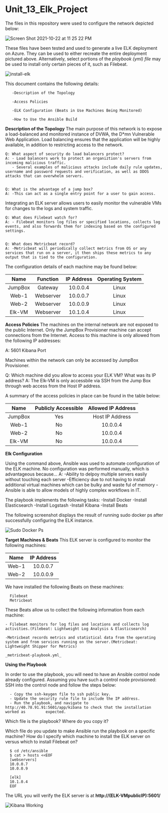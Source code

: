 # Unit_13_Elk_Project

The files in this repository were used to configure the network depicted below:

![Screen Shot 2021-10-22 at 11 25 22 PM](https://user-images.githubusercontent.com/85268980/138543676-8c9b61a5-cbe6-4c1f-919c-ac3d2cdcce1d.png)

These files have been tested and used to generate a live ELK deployment on Azure. They can be used to either recreate the entire deployment pictured above. Alternatively, select portions of the _playbook (yml) file_ may be used to install only certain pieces of it, such as Filebeat.

![install-elk](https://user-images.githubusercontent.com/85268980/140457333-ab783814-6be0-4126-9624-4a362de68a60.png)


This document contains the following details:

       -Description of the Topology
   
       -Access Policies
   
       -ELK Configuration (Beats in Use Machines Being Monitored)
  
       -How to Use the Ansible Build


**Description of the Topology**
The main purpose of this network is to expose a load-balanced and monitored instance of DVWA, the D*mn Vulnerable Web Application.
Load balancing ensures that the application will be highly available, in addition to restricting access to the network.

    Q: What aspect of security do load balancers protect? 
    A: - Load balancers work to protect an organiztion's servers from incoming malicious traffic.
       - Several examples of malicious attacks include daily rule updates, username and password requests and verification, as well as DDOS attacks that can overwhelm servers.
       

    Q: What is the advantage of a jump box?
    A: -This can act as a single entry point for a user to gain access.

Integrating an ELK server allows users to easily monitor the vulnerable VMs for changes to the logs and system traffic.

    Q: What does Filebeat watch for?
    A: - Filebeat monitors log files or specified locations, collects log events, and also forwards them for indexing based on the configured settings.
    

    Q: What does Metricbeat record?
    A: -Metricbeat will periodically collect metrics from OS or any services that run on a server, it then ships these metrics to any output that is tied to the configuration.

The configuration details of each machine may be found below:


|   Name  |  Function | IP Address | Operating System |
|:-------:|:---------:|:----------:|:----------------:|
| JumpBox |  Gateway  |  10.0.0.4  |       Linux      |
|  Web-1  | Webserver |  10.0.0.7  |       Linux      |
|  Web-2  | Webserver |  10.0.0.9  |       Linux      |
|  Elk-VM | Webserver |  10.1.0.4  |       Linux      |


**Access Policies**
The machines on the internal network are not exposed to the public Internet.
Only the JumpBox Provisioner machine can accept connections from the Internet. Access to this machine is only allowed from the following IP addresses:

A: 5601 Kibana Port

Machines within the network can only be accessed by JumpBox Provisioner.

Q: Which machine did you allow to access your ELK VM? What was its IP address?
A: The Elk-VM is only accessbile via SSH from the Jump Box through web access from the Host IP address.

A summary of the access policies in place can be found in the table below:


|   Name  | Publicly Accessible | Allowed IP Address |
|:-------:|:-------------------:|:------------------:|
| JumpBox |         Yes         |   Host IP Address  |
|  Web-1  |          No         |      10.0.0.4      |
|  Web-2  |          No         |      10.0.0.4      |
|  Elk-VM |          No         |      10.0.0.4      |


**Elk Configuration**



Using the command above, Ansible was used to automate configuration of the ELK machine. No configuration was performed manually, which is advantageous because...
A: -Ability to delpoy multiple servers easily without touching each server
   -Efficiency due to not having to install additional virtual machines which can be bulky and waste ful of memory
   -Ansible is able to allow models of highly complex workflows in IT.

The playbook implements the following tasks:
   -Install Docker
   -Install Elasticsearch
   -Install Logstash
   -Install Kibana
   -Install Beats

The following screenshot displays the result of running sudo docker ps after successfully configuring the ELK instance.

![Sudo Docker Ps](https://user-images.githubusercontent.com/85268980/138542891-7752fbe1-174b-4618-94fa-10bcc1200cf7.png)

**Target Machines & Beats**
This ELK server is configured to monitor the following machines:

|  Name | IP Address |
|:-----:|:----------:|
| Web-1 |  10.0.0.7  |
| Web-2 |  10.0.0.9  |

We have installed the following Beats on these machines:

      Filebeat
      Metricbeat

These Beats allow us to collect the following information from each machine:

    - Filebeat monitors for log files and locations and collects log activities.(Filebeat: Lightweight Log Analysis & Elasticsearch)

    -Metricbeat records metrics and statistical data from the operating system and from services running on the server.(Metricbeat: Lightweight Shipper for Metrics)
    
    _metricbeat-playbook.yml_

**Using the Playbook**

In order to use the playbook, you will need to have an Ansible control node already configured. Assuming you have such a control node provisioned:
SSH into the control node and follow the steps below:

      - Copy the ssh-keygen file to ssh public key.
      - Update the security rule file to include the IP address.
      - Run the playbook, and navigate to http://40.78.91.91:5601/app/kibana to check that the installation worked as         expected.

Which file is the playbook? Where do you copy it?


Which file do you update to make Ansible run the playbook on a specific machine? How do I specify which machine to install the ELK server on versus which to install Filebeat on?

      $ cd /etc/ansible
      $ cat > hosts <<EOF
      [webservers]
      10.0.0.7
      10.0.0.9 
      
      [elk]
      10.1.0.4
      EOF

The URL you will verify the ELK server is at __http://(ELK-VMpublicIP):5601/__

![Kibana Working](https://user-images.githubusercontent.com/85268980/138544651-9c893be3-80e1-49da-aa3a-663a2a7b3592.png)
